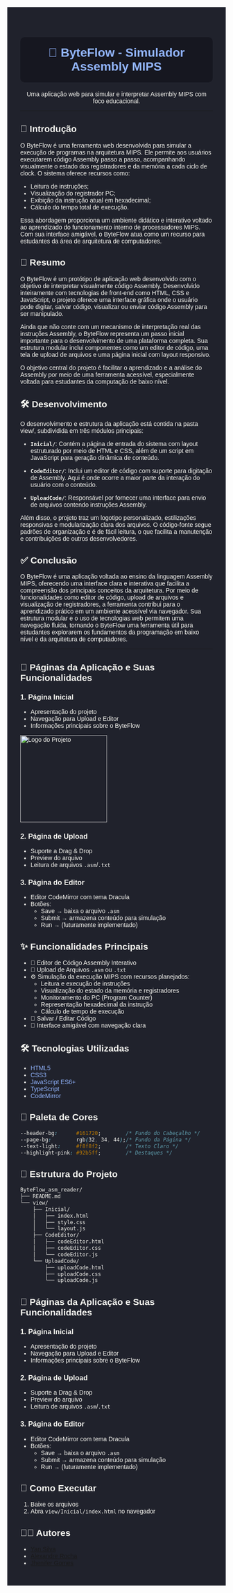<div style="background-color: rgb(32, 34, 44); padding: 30px; color: #f8f8f2; font-family: Arial, sans-serif;">

<h1 align="center" style="color:#92b5ff; background:#161720; padding:20px; border-radius:10px;">
🚀 ByteFlow - Simulador Assembly MIPS
</h1>

<p align="center">
Uma aplicação web para simular e interpretar Assembly MIPS com foco educacional.
</p>

<hr>

## 🧾 Introdução

O ByteFlow é uma ferramenta web desenvolvida para simular a execução de programas na arquitetura MIPS. Ele permite aos usuários executarem código Assembly passo a passo, acompanhando visualmente o estado dos registradores e da memória a cada ciclo de clock. O sistema oferece recursos como:
- Leitura de instruções;
- Visualização do registrador PC;
- Exibição da instrução atual em hexadecimal;
- Cálculo do tempo total de execução.

Essa abordagem proporciona um ambiente didático e interativo voltado ao aprendizado do funcionamento interno de processadores MIPS. Com sua interface amigável, o ByteFlow atua como um recurso para estudantes da área de arquitetura de computadores.

## 📌 Resumo

O ByteFlow é um protótipo de aplicação web desenvolvido com o objetivo de interpretar visualmente código Assembly. Desenvolvido inteiramente com tecnologias de front-end como HTML, CSS e JavaScript, o projeto oferece uma interface gráfica onde o usuário pode digitar, salvar código, visualizar ou enviar código Assembly para ser manipulado.

Ainda que não conte com um mecanismo de interpretação real das instruções Assembly, o ByteFlow representa um passo inicial importante para o desenvolvimento de uma plataforma completa. Sua estrutura modular inclui componentes como um editor de código, uma tela de upload de arquivos e uma página inicial com layout responsivo.

O objetivo central do projeto é facilitar o aprendizado e a análise do Assembly por meio de uma ferramenta acessível, especialmente voltada para estudantes da computação de baixo nível.

## 🛠️ Desenvolvimento

O desenvolvimento e estrutura da aplicação está contida na pasta view/, subdividida em três módulos principais:

- **`Inicial/`**: Contém a página de entrada do sistema com layout estruturado por meio de HTML e CSS, além de um script em JavaScript para geração dinâmica de conteúdo.

- **`CodeEditor/`**: Inclui um editor de código com suporte para digitação de Assembly. Aqui é onde ocorre a maior parte da interação do usuário com o conteúdo.

- **`UploadCode/`**: Responsável por fornecer uma interface para envio de arquivos contendo instruções Assembly.

Além disso, o projeto traz um logotipo personalizado, estilizações responsivas e modularização clara dos arquivos. O código-fonte segue padrões de organização e é de fácil leitura, o que facilita a manutenção e contribuições de outros desenvolvedores.

## ✅ Conclusão

O ByteFlow é uma aplicação voltada ao ensino da linguagem Assembly MIPS, oferecendo uma interface clara e interativa que facilita a compreensão dos principais conceitos da arquitetura. Por meio de funcionalidades como editor de código, upload de arquivos e visualização de registradores, a ferramenta contribui para o aprendizado prático em um ambiente acessível via navegador. Sua estrutura modular e o uso de tecnologias web permitem uma navegação fluida, tornando o ByteFlow uma ferramenta útil para estudantes explorarem os fundamentos da programação em baixo nível e da arquitetura de computadores.

---

## 📄 Páginas da Aplicação e Suas Funcionalidades

### 1. Página Inicial

- Apresentação do projeto
- Navegação para Upload e Editor
- Informações principais sobre o ByteFlow
<img src="../../assets/logo.png" alt="Logo do Projeto" width="200"/>

### 2. Página de Upload

- Suporte a Drag & Drop
- Preview do arquivo
- Leitura de arquivos `.asm`/`.txt`

### 3. Página do Editor

- Editor CodeMirror com tema Dracula
- Botões:
  - Save → baixa o arquivo `.asm`
  - Submit → armazena conteúdo para simulação
  - Run → (futuramente implementado)

## ✨ Funcionalidades Principais

<ul>
  <li>🎯 Editor de Código Assembly Interativo</li>
  <li>📂 Upload de Arquivos <code>.asm</code> ou <code>.txt</code></li>
  <li>⚙️ Simulação da execução MIPS com recursos planejados:
    <ul>
      <li>Leitura e execução de instruções</li>
      <li>Visualização do estado da memória e registradores</li>
      <li>Monitoramento do PC (Program Counter)</li>
      <li>Representação hexadecimal da instrução</li>
      <li>Cálculo de tempo de execução</li>
    </ul>
  </li>
  <li>💾 Salvar / Editar Código</li>
  <li>🧭 Interface amigável com navegação clara</li>
</ul>

## 🛠️ Tecnologias Utilizadas

<ul>
  <li><span style="color:#92b5ff">HTML5</span></li>
  <li><span style="color:#92b5ff">CSS3</span></li>
  <li><span style="color:#92b5ff">JavaScript ES6+</span></li>
  <li><span style="color:#92b5ff">TypeScript</span></li>
  <li><span style="color:#92b5ff">CodeMirror</span></li>
</ul>

## 🎨 Paleta de Cores


```css
--header-bg:      #161720;        /* Fundo do Cabeçalho */
--page-bg:        rgb(32, 34, 44);/* Fundo da Página */
--text-light:     #f8f8f2;        /* Texto Claro */
--highlight-pink: #92b5ff;        /* Destaques */
```

## 📂 Estrutura do Projeto

```bash
ByteFlow_asm_reader/
├── README.md
└── view/
    ├── Inicial/
    │   ├── index.html
    │   ├── style.css
    │   └── layout.js
    ├── CodeEditor/
    │   ├── codeEditor.html
    │   ├── codeEditor.css
    │   └── codeEditor.js
    └── UploadCode/
        ├── uploadCode.html
        ├── uploadCode.css
        └── uploadCode.js
```

## 📄 Páginas da Aplicação e Suas Funcionalidades

### 1. Página Inicial

- Apresentação do projeto
- Navegação para Upload e Editor
- Informações principais sobre o ByteFlow

### 2. Página de Upload

- Suporte a Drag & Drop
- Preview do arquivo
- Leitura de arquivos `.asm`/`.txt`

### 3. Página do Editor

- Editor CodeMirror com tema Dracula
- Botões:
  - Save → baixa o arquivo `.asm`
  - Submit → armazena conteúdo para simulação
  - Run → (futuramente implementado)

## 🚀 Como Executar

1. Baixe os arquivos
2. Abra `view/Inicial/index.html` no navegador

## 👨‍💻 Autores

- <a href="https://github.com/YanSilva22"> Yan Silva </a>  
- <a href="https://github.com/AlexandreComp456890"> Alexandre Rocha </a>  
- <a href="https://github.com/jhenifersgomes209"> Jhenifer Gomes </a>

</div>
